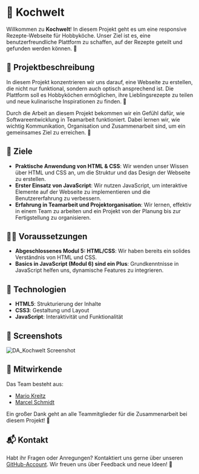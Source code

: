 ﻿# 🍲 Kochwelt

Willkommen zu **Kochwelt**! In diesem Projekt geht es um eine responsive Rezepte-Webseite für Hobbyköche. Unser Ziel ist es, eine benutzerfreundliche Plattform zu schaffen, auf der Rezepte geteilt und gefunden werden können. 🥳

## 🌟 Projektbeschreibung

In diesem Projekt konzentrieren wir uns darauf, eine Webseite zu erstellen, die nicht nur funktional, sondern auch optisch ansprechend ist. Die Plattform soll es Hobbyköchen ermöglichen, ihre Lieblingsrezepte zu teilen und neue kulinarische Inspirationen zu finden. 🤗

Durch die Arbeit an diesem Projekt bekommen wir ein Gefühl dafür, wie Softwareentwicklung in Teamarbeit funktioniert. Dabei lernen wir, wie wichtig Kommunikation, Organisation und Zusammenarbeit sind, um ein gemeinsames Ziel zu erreichen. 💪

## 🎯 Ziele

- **Praktische Anwendung von HTML & CSS**: Wir wenden unser Wissen über HTML und CSS an, um die Struktur und das Design der Webseite zu erstellen.
- **Erster Einsatz von JavaScript**: Wir nutzen JavaScript, um interaktive Elemente auf der Webseite zu implementieren und die Benutzererfahrung zu verbessern.
- **Erfahrung in Teamarbeit und Projektorganisation**: Wir lernen, effektiv in einem Team zu arbeiten und ein Projekt von der Planung bis zur Fertigstellung zu organisieren.

## 🧑‍💻 Voraussetzungen

- **Abgeschlossenes Modul 5: HTML/CSS**: Wir haben bereits ein solides Verständnis von HTML und CSS.
- **Basics in JavaScript (Modul 6) sind ein Plus**: Grundkenntnisse in JavaScript helfen uns, dynamische Features zu integrieren.

## 🚀 Technologien

- **HTML5**: Strukturierung der Inhalte
- **CSS3**: Gestaltung und Layout
- **JavaScript**: Interaktivität und Funktionalität

## 📸 Screenshots

![DA_Kochwelt Screenshot](https://via.placeholder.com/800x400)

## 🤝 Mitwirkende

Das Team besteht aus:

- [Mario Kreitz](https://github.com/mariokreitz)
- [Marcel Schmidt](https://github.com/xDCoffin)

Ein großer Dank geht an alle Teammitglieder für die Zusammenarbeit bei diesem Projekt! 🙌

## 📬 Kontakt

Habt ihr Fragen oder Anregungen? Kontaktiert uns gerne über unseren [GitHub-Account](https://github.com/mariokreitz). Wir freuen uns über Feedback und neue Ideen! 📩
